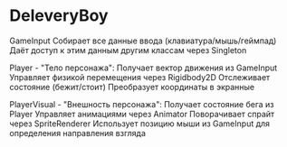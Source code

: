 # DeleveryBoy
GameInput 
Собирает все данные ввода (клавиатура/мышь/геймпад)
Даёт доступ к этим данным другим классам через Singleton

Player - "Тело персонажа":
Получает вектор движения из GameInput
Управляет физикой перемещения через Rigidbody2D
Отслеживает состояние (бежит/стоит)
Преобразует координаты в экранные

PlayerVisual - "Внешность персонажа":
Получает состояние бега из Player
Управляет анимациями через Animator
Поворачивает спрайт через SpriteRenderer
Использует позицию мыши из GameInput для определения направления взгляда
